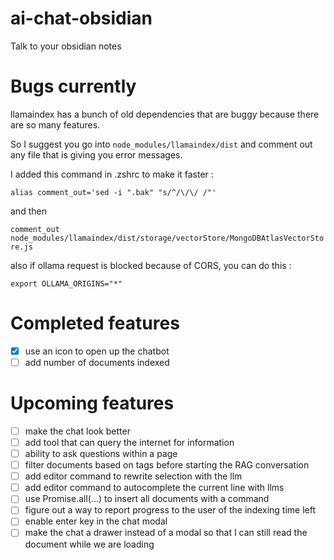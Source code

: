 # ai-chat-obsidian
Talk to your obsidian notes

# Bugs currently

llamaindex has a bunch of old dependencies that are buggy because there are so many features.

So I suggest you go into ```node_modules/llamaindex/dist``` and comment out any file that is giving you error messages.

I added this command in .zshrc to make it faster :

```alias comment_out='sed -i ".bak" "s/^/\/\/ /"'```

and then 

```comment_out node_modules/llamaindex/dist/storage/vectorStore/MongoDBAtlasVectorStore.js```

also if ollama request is blocked because of CORS, you can do this : 

```export OLLAMA_ORIGINS="*"```

# Completed features 
- [X] use an icon to open up the chatbot
- [ ] add number of documents indexed 

# Upcoming features
- [ ] make the chat look better
- [ ] add tool that can query the internet for information
- [ ] ability to ask questions within a page
- [ ] filter documents based on tags before starting the RAG conversation
- [ ] add editor command to rewrite selection with the llm
- [ ] add editor command to autocomplete the current line with llms
- [ ] use Promise.all(...) to insert all documents with a command
- [ ] figure out a way to report progress to the user of the indexing time left
- [ ] enable enter key in the chat modal
- [ ] make the chat a drawer instead of a modal so that I can still read the document while we are loading
